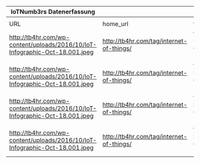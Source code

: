 |IoTNumb3rs Datenerfassung|||||||||||
| ---- | ---- | ---- | ---- | ---- | ---- | ---- | ---- | ---- | ---- | ---- |
||||||||||||
|URL|home_url|filename|device_class|device_count|market_class|market_volume|prognosis_year|publication_year|authorship_class|Dropbox folder|
|http://tb4hr.com/wp-content/uploads/2016/10/IoT-Infographic-Oct-18.001.jpeg|http://tb4hr.com/tag/internet-of-things/|file9_IoT-Infographic-Oct-18.001.jpeg|||Global iot market|1.44E+13|2022|------------|company|Pattoho/20181126-1801|
|http://tb4hr.com/wp-content/uploads/2016/10/IoT-Infographic-Oct-18.001.jpeg|http://tb4hr.com/tag/internet-of-things/|file9_IoT-Infographic-Oct-18.001.jpeg|||investment iot tech|3200000000|2015|||Pattoho/20181126-1801|
|http://tb4hr.com/wp-content/uploads/2016/10/IoT-Infographic-Oct-18.001.jpeg|http://tb4hr.com/tag/internet-of-things/|file9_IoT-Infographic-Oct-18.001.jpeg|device|50000000000|||2020|||Pattoho/20181126-1801|
|http://tb4hr.com/wp-content/uploads/2016/10/IoT-Infographic-Oct-18.001.jpeg|http://tb4hr.com/tag/internet-of-things/|file9_IoT-Infographic-Oct-18.001.jpeg|home device|1900000000|||2019|||Pattoho/20181126-1801|
